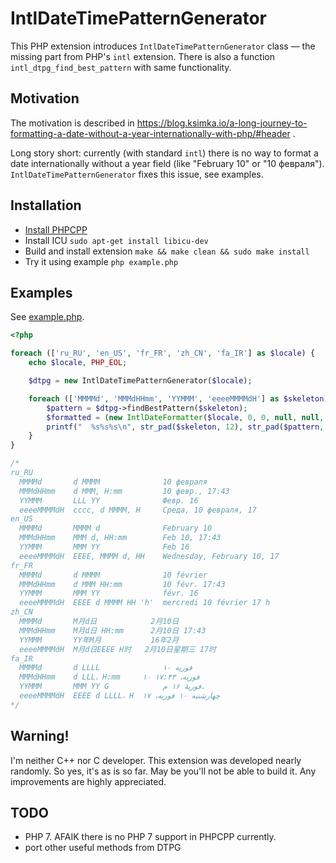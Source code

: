 # IntlDateTimePatternGenerator

This PHP extension introduces `IntlDateTimePatternGenerator` class — the missing part from PHP's `intl` extension. There is also a function `intl_dtpg_find_best_pattern` with same functionality.

## Motivation

The motivation is described in https://blog.ksimka.io/a-long-journey-to-formatting-a-date-without-a-year-internationally-with-php/#header .

Long story short: currently (with standard `intl`) there is no way to format a date internationally without a year field (like "February 10" or "10 февраля"). `IntlDateTimePatternGenerator` fixes this issue, see examples.

## Installation

+ [Install PHPCPP](http://www.php-cpp.com/documentation/install)
+ Install ICU
  `sudo apt-get install libicu-dev`
+ Build and install extension 
  `make && make clean && sudo make install`
+ Try it using example
  `php example.php`

## Examples

See [example.php](example.php).

```php
<?php

foreach (['ru_RU', 'en_US', 'fr_FR', 'zh_CN', 'fa_IR'] as $locale) {
    echo $locale, PHP_EOL;

    $dtpg = new IntlDateTimePatternGenerator($locale);

    foreach (['MMMMd', 'MMMdHHmm', 'YYMMM', 'eeeeMMMMdH'] as $skeleton) {
        $pattern = $dtpg->findBestPattern($skeleton);
        $formatted = (new IntlDateFormatter($locale, 0, 0, null, null, $pattern))->format(1455111783);
        printf("  %s%s%s\n", str_pad($skeleton, 12), str_pad($pattern, 20), str_pad($formatted, 32));
    }
}

/*
ru_RU
  MMMMd       d MMMM              10 февраля
  MMMdHHmm    d MMM, H:mm         10 февр., 17:43
  YYMMM       LLL YY              Февр. 16
  eeeeMMMMdH  cccc, d MMMM, H     Среда, 10 февраля, 17
en_US
  MMMMd       MMMM d              February 10
  MMMdHHmm    MMM d, HH:mm        Feb 10, 17:43
  YYMMM       MMM YY              Feb 16
  eeeeMMMMdH  EEEE, MMMM d, HH    Wednesday, February 10, 17
fr_FR
  MMMMd       d MMMM              10 février
  MMMdHHmm    d MMM HH:mm         10 févr. 17:43
  YYMMM       MMM YY              févr. 16
  eeeeMMMMdH  EEEE d MMMM HH 'h'  mercredi 10 février 17 h
zh_CN
  MMMMd       M月d日            2月10日
  MMMdHHmm    M月d日 HH:mm      2月10日 17:43
  YYMMM       YY年M月           16年2月
  eeeeMMMMdH  M月d日EEEE H时   2月10日星期三 17时
fa_IR
  MMMMd       d LLLL              ۱۰ فوریه
  MMMdHHmm    d LLL،‏ H:mm     ۱۰ فوریه،‏ ۱۷:۴۳
  YYMMM       MMM YY G            فوریهٔ ۱۶ م.
  eeeeMMMMdH  EEEE d LLLL،‏ H  چهارشنبه ۱۰ فوریه،‏ ۱۷
*/
```

## Warning!

I'm neither C++ nor C developer. This extension was developed nearly randomly. So yes, it's as is so far. May be you'll not be able to build it. Any improvements are highly appreciated.

## TODO

+ PHP 7. AFAIK there is no PHP 7 support in PHPCPP currently.
+ port other useful methods from DTPG

